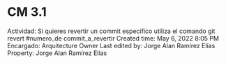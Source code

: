 # CM 3.1

Actividad: Si quieres revertir un commit especifico utiliza el comando  git revert #numero_de commit_a_revertir
Created time: May 6, 2022 8:05 PM
Encargado: Arquitecture Owner
Last edited by: Jorge Alan Ramírez Elías
Property: Jorge Alan Ramírez Elías